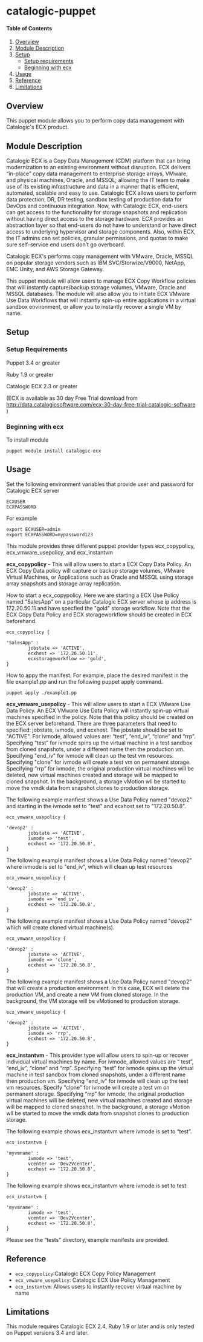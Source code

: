 # catalogic-puppet

#### Table of Contents

1. [Overview](#overview)
2. [Module Description](#module-description)
3. [Setup](#setup)
    * [Setup requirements](#setup-requirements)
    * [Beginning with ecx](#beginning-with-ecx)
4. [Usage](#usage)
5. [Reference](#reference)
5. [Limitations](#limitations)


## Overview

This puppet module allows you to perform copy data management with Catalogic's ECX product.

## Module Description

Catalogic ECX is a Copy Data Management (CDM) platform that can bring modernization to an existing environment without disruption. ECX delivers “in-place” copy data management to enterprise storage arrays, VMware, and physical machines, Oracle, and MSSQL; allowing the IT team to make use of its existing infrastructure and data in a manner that is efficient, automated, scalable and easy to use. Catalogic ECX allows users to perform data protection, DR, DR testing, sandbox testing of production data for DevOps and continuous integration.  Now, with Catalogic ECX, end-users can get access to the functionality for storage snapshots and replication without having direct access to the storage hardware.  ECX provides an abstraction layer so that end-users do not have to understand or have direct access to underlying hypervisor and storage components.  Also, within ECX, the IT admins can set policies, granular permissions, and quotas to make sure self-service end users don’t go overboard.

Catalogic ECX's performs copy management with VMware, Oracle, MSSQL on popular storage vendors such
as IBM SVC/Storwize/V9000, NetApp, EMC Unity, and AWS Storage Gateway.

This puppet module will allow users to manage ECX Copy Workflow policies that will instantly capture/backup storage volumes, VMware, Oracle and MSSQL databases.  The module will also allow you to initiate ECX VMware Use Data Workflows that will instantly spin-up entire applications in a virtual sandbox environment, or allow you to instantly recover a single VM by name.  

## Setup


### Setup Requirements 

Puppet 3.4 or greater

Ruby 1.9 or greater

Catalogic ECX 2.3 or greater 

(ECX is available as 30 day Free Trial download from http://data.catalogicsoftware.com/ecx-30-day-free-trial-catalogic-software )

### Beginning with ecx

To install module

~~~
puppet module install catalogic-ecx
~~~

## Usage

Set the following environment variables that provide user and password for Catalogic ECX server

~~~
ECXUSER
ECXPASSWORD
~~~

For example

~~~
export ECXUSER=admin
export ECXPASSWORD=mypassword123
~~~

This module provides three different puppet provider types ecx_copypolicy, ecx_vmware_usepolicy, and ecx_instantvm

**ecx_copypolicy** - This will allow users to start a ECX Copy Data Policy.  An ECX Copy Data policy will capture or backup storage volumes, VMware Virtual Machines, or Applications such as Oracle and MSSQL using storage array snapshots and storage array replication.

How to start a ecx_copypolicy. Here we are starting a ECX Use Policy named "SalesApp" on a particular Catalogic ECX server whose ip address is 172.20.50.11 and have specfied the "gold" storage workflow.  Note that the ECX Copy Data Policy and ECX storageworkflow should be created in ECX beforehand.

~~~
ecx_copypolicy {

'SalesApp' :
        jobstate => 'ACTIVE',
        ecxhost => '172.20.50.11',
        ecxstorageworkflow => 'gold',
}
~~~

How to appy the manifest.  For example, place the desired manifest in the file example1.pp and run the following puppet apply command.
~~~
puppet apply ./example1.pp
~~~

**ecx_vmware_usepolicy** - This will allow users to start a ECX VMware Use Data Policy.  An ECX VMware Use Data Policy will instantly spin-up virtual machines specified in the policy.  Note that this policy should be created on the ECX server beforehand.   There are three parameters that need to specified: jobstate, ivmode, and ecxhost.  The jobstate should be set to "ACTIVE".  For ivmode, allowed values are: “test”, “end_iv”, “clone” and “rrp”. Specifying “test” for ivmode spins up the virtual machine in a test sandbox from cloned snapshots, under a different name then the production vm. Specifying  "end_iv" for ivmode will clean up the test vm resources.  Specifying "clone" for ivmode will create a test vm on permanent storage. Specifying “rrp” for  ivmode, the original production virtual machines will be deleted, new virtual machines created and storage will be mapped to cloned snapshot.  In the background, a storage vMotion wll be started to move the vmdk data from snapshot clones to production storage.

The following example manfiest shows a Use Data Policy named "devop2" and starting in the ivmode set to "test" and ecxhost set to "172.20.50.8".

~~~
ecx_vmware_usepolicy {

'devop2' :
        jobstate => 'ACTIVE',
        ivmode => 'test',
        ecxhost => '172.20.50.8',
}
~~~



The following example manifest shows a Use Data Policy named "devop2" where ivmode is set to "end_iv", which will clean up test resources

~~~
ecx_vmware_usepolicy {

'devop2' :
        jobstate => 'ACTIVE',
        ivmode => 'end_iv',
        ecxhost => '172.20.50.8',
}
~~~

The following example manifest shows a Use Data Policy named "devop2" which will create cloned virtual machine(s).

~~~
ecx_vmware_usepolicy {

'devop2' :
        jobstate => 'ACTIVE',
        ivmode => 'clone',
        ecxhost => '172.20.50.8',
}
~~~

The following example manifest shows a Use Data Policy named "devop2" that will create a production environment.  In this case, ECX will delete the production VM, and create a new VM from cloned storage.  In the background, the VM storage will be vMotioned to production storage.

~~~
ecx_vmware_usepolicy {

'devop2' :
        jobstate => 'ACTIVE',
        ivmode => 'rrp',
        ecxhost => '172.20.50.8',
}
~~~


**ecx_instantvm** - This provider type will allow users to spin-up or recover individual virtual machines by name.  For ivmode, allowed values are “ test”, “end_iv”, “clone” and “rrp”. Specifying “test” for ivmode spins up the virtual machine in test sandbox from cloned snapshots, under a different name then production vm. Specifying  "end_iv" for ivmode will clean up the test vm resources.  Specify "clone" for ivmode will create a test vm on permanent storage. Specifying “rrp” for  ivmode, the original production virtual machines will be deleted, new virtual machines created and storage will be mapped to cloned snapshot.  In the background, a storage vMotion wll be started to move the vmdk data from snapshot clones to production storage. 

The following example shows ecx_instantvm where ivmode is set to “test”.  

~~~
ecx_instantvm {

'myvmname' :
        ivmode => 'test',
        vcenter => 'Dev2Vcenter',
        ecxhost => '172.20.50.8',
}
~~~

The following example shows ecx_instantvm where ivmode is set to test:

~~~
ecx_instantvm {

'myvmname' :
        ivmode => 'test',
        vcenter => 'Dev2Vcenter',
        ecxhost => '172.20.50.8',
}
~~~

Please see the “tests” directory, example manifests are provided.

## Reference

* `ecx_copypolicy`:Catalogic ECX Copy Policy Management
* `ecx_vmware_usepolicy`: Catalogic ECX Use Policy Management
* `ecx_instantvm`: Allows users to instantly recover virtual machine by name

## Limitations

This module requires Catalogic ECX 2.4,  Ruby 1.9 or later and is only tested on Puppet versions 3.4 and later.








